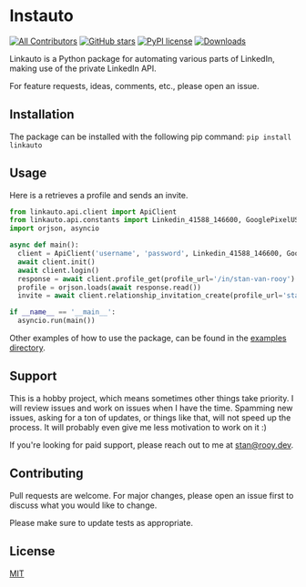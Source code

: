 # Instauto
[![All Contributors](https://img.shields.io/badge/all_contributors-1-orange.svg?style=flat-square)](#contributors-)
[![GitHub stars](https://img.shields.io/github/stars/stanvanrooy/instauto)](https://github.com/stanvanrooy/linkauto/stargazers)
[![PyPI license](https://img.shields.io/pypi/l/linkauto)](https://pypi.python.org/project/linkauto/)
[![Downloads](https://pepy.tech/badge/instauto/week)](https://pepy.tech/project/linkauto)

Linkauto is a Python package for automating various parts of LinkedIn, making use of the private LinkedIn API.

For feature requests, ideas, comments, etc., please open an issue.

## Installation
The package can be installed with the following pip command:
```pip install linkauto```

## Usage
Here is a retrieves a profile and sends an invite.

```python
from linkauto.api.client import ApiClient
from linkauto.api.constants import Linkedin_41588_146600, GooglePixelUS
import orjson, asyncio

async def main():
  client = ApiClient('username', 'password', Linkedin_41588_146600, GooglePixelUS)
  await client.init()
  await client.login()
  response = await client.profile_get(profile_url='/in/stan-van-rooy')
  profile = orjson.loads(await response.read())
  invite = await client.relationship_invitation_create(profile_url='stan-van-rooy')

if __name__ == '__main__':
  asyncio.run(main())
```

Other examples of how to use the package, can be found in the [examples directory](https://github.com/stanvanrooy/linkauto/tree/main/examples).

## Support
This is a hobby project, which means sometimes other things take priority. I will review issues and work on issues when I have the time. Spamming new issues, asking for a ton of updates, or things like that, will not speed up the process. It will probably even give me less motivation to work on it :)

If you're looking for paid support, please reach out to me at [stan@rooy.dev](mailto:stan@rooy.dev).

## Contributing
Pull requests are welcome. For major changes, please open an issue first to discuss what you would like to change.

Please make sure to update tests as appropriate.

## License
[MIT](https://choosealicense.com/licenses/mit/)
